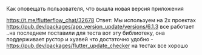 Как оповещать пользователя, что вышла новая версия приложения 

https://t.me/flutterflow_chat/32678
Ответ: Мы используем на 2х проектах https://pub.dev/packages/app_version_update/versions/6.1.3 все работает ..на последнем поставили для теста  вот эту библиотеку, она поддерживает рустор и хуавей что достаточно удобно -  https://pub.dev/packages/flutter_update_checker на тестах все хорошо